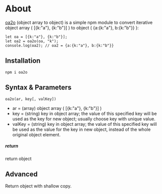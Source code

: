 # About

[oa2o](https://www.npmjs.com/package/oa2o) (object array to object) is a simple npm module to convert iterative object array ( [{k:"a"}, {k:"b"}] ) to object ( {a:{k:"a"}, b:{k:"b"}} ):

```
let oa = [{k:"a"}, {k:"b"}];
let oa2 = oa2o(oa, "k");
console.log(oa2); // oa2 = {a:{k:"a"}, b:{k:"b"}}
```

## Installation

```
npm i oa2o
```

## Syntax & Parameters

```
oa2o(ar, key[, valKey])
```

- ar = (array) object array ( [{k:"a"}, {k:"b"}] )
- key = (string) key in object array; the value of this specified key will be used as the key for new object; usually choose key with unique value.
- valKey = (string) key in object array; the value of this specified key will be used as the value for the key in new object, instead of the whole original object element.

##### return

return object

## Advanced

Return object with shallow copy.
